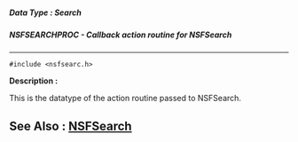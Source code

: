 ##### Data Type : Search
##### NSFSEARCHPROC - Callback action routine for NSFSearch
---
```
#include <nsfsearc.h>
```
**Description :**

This is the datatype of the action routine passed to NSFSearch.

**See Also :**
[NSFSearch](/reference/Func/NSFSearch)
---
